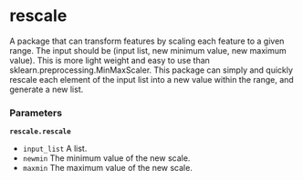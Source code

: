 # rescale
A package that can transform features by scaling each feature to a given range. The input should be (input list, new minimum value, new maximum value). This is more light weight and easy to use than sklearn.preprocessing.MinMaxScaler. This package can simply and quickly rescale each element of the input list into a new value within the range, and generate a new list.

### Parameters
**`rescale.rescale`**

* `input_list` A list.
* `newmin` The minimum value of the new scale.
* `maxmin` The maximum value of the new scale.
